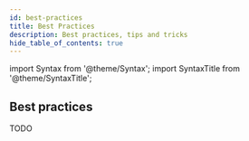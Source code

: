 ```yaml
---
id: best-practices
title: Best Practices
description: Best practices, tips and tricks
hide_table_of_contents: true
---
```


import Syntax from '@theme/Syntax';
import SyntaxTitle from '@theme/SyntaxTitle';

## Best practices

TODO

<!-- updated use of entry -->